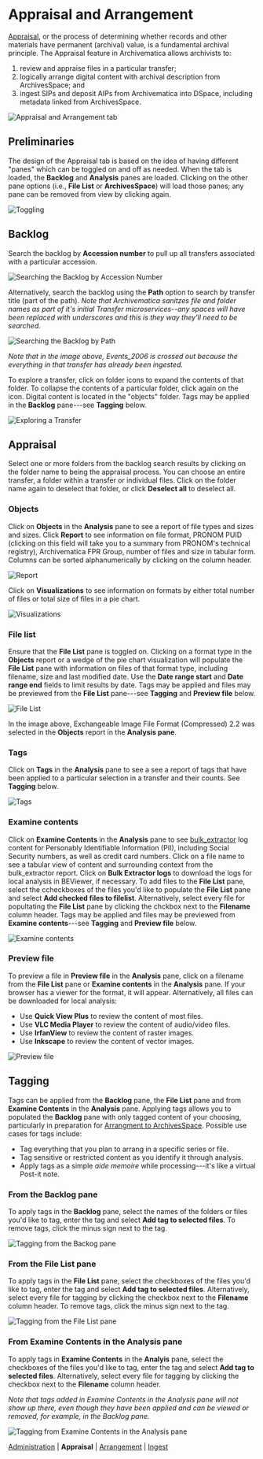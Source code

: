 Appraisal and Arrangement
=========================

[Appraisal](http://www2.archivists.org/glossary/terms/a/appraisal), or the process of determining whether records and other materials have permanent (archival) value, is a fundamental archival principle. The Appraisal feature in Archivematica allows archivists to:

  1. review and appraise files in a particular transfer; 
  2. logically arrange digital content with archival description from ArchivesSpace; and
  3. ingest SIPs and deposit AIPs from Archivematica into DSpace, including metadata linked from ArchivesSpace.
  
![Appraisal and Arrangement tab](appraisal-arrangment.png)

Preliminaries
-------------

The design of the Appraisal tab is based on the idea of having different "panes" which can be toggled on and off as needed. When the tab is loaded, the **Backlog** and **Analysis** panes are loaded. Clicking on the other pane options (i.e., **File List** or **ArchivesSpace**) will load those panes; any pane can be removed from view by clicking again.

![Toggling](toggling.png)

Backlog
-------

Search the backlog by **Accession number** to pull up all transfers associated with a particular accession.

![Searching the Backlog by Accession Number](backlog-accession-number.png)

Alternatively, search the backlog using the **Path** option to search by transfer title (part of the path). *Note that Archivematica sanitzes file and folder names as part of it's initial Transfer microservices--any spaces will have been replaced with underscores and this is they way they'll need to be searched.*

![Searching the Backlog by Path](backlog-path.png)

*Note that in the image above, Events_2006 is crossed out because the everything in that transfer has already been ingested.*

To explore a transfer, click on folder icons to expand the contents of that folder. To collapse the contents of a particular folder, click again on the icon. Digital content is located in the "objects" folder. Tags may be applied in the **Backlog** pane---see **Tagging** below.

![Exploring a Transfer](explore-transfer.png)

Appraisal
---------

Select one or more folders from the backlog search results by clicking on the folder name to being the appraisal process. You can choose an entire transfer, a folder within a transfer or individual files. Click on the folder name again to deselect that folder, or click **Deselect all** to deselect all.

### Objects

Click on **Objects** in the **Analysis** pane to see a report of file types and sizes and sizes. Click **Report** to see information on file format, PRONOM PUID (clicking on this field will take you to a summary from PRONOM's technical registry), Archivematica FPR Group, number of files and size in tabular form. Columns can be sorted alphanumerically by clicking on the column header.

![Report](report.png)

Click on **Visualizations** to see information on formats by either total number of files or total size of files in a pie chart.

![Visualizations](visualizations.png)

### File list

Ensure that the **File List** pane is toggled on. Clicking on a format type in the **Objects** report or a wedge of the pie chart visualization will populate the **File List** pane with information on files of that format type, including filename, size and last modified date. Use the **Date range start** and **Date range end** fields to limit results by date. Tags may be applied and files may be previewed from the **File List** pane---see **Tagging** and **Preview file** below.

![File List](file-list.png)

In the image above, Exchangeable Image File Format (Compressed) 2.2 was selected in the **Objects** report in the **Analysis pane**.

### Tags

Click on **Tags** in the **Analysis** pane to see a see a report of tags that have been applied to a particular selection in a transfer and their counts. See **Tagging** below.

![Tags](tags.png)

### Examine contents

Click on **Examine Contents** in the **Analysis** pane to see [bulk_extractor](http://forensicswiki.org/wiki/Bulk_extractor) log content for Personably Identifiable Information (PII), including Social Security numbers, as well as credit card numbers. Click on a file name to see a tabular view of content and surrounding context from the bulk_extractor report. Click on **Bulk Extractor logs** to download the logs for local analysis in BEViewer, if necessary. To add files to the **File List** pane, select the ccheckboxes of the files you'd like to populate the **File List** pane and select **Add checked files to filelist**. Alternatively, select every file for popultating the **File List** pane by clicking the chckbox next to the **Filename** column header. Tags may be applied and files may be previewed from **Examine contents**---see **Tagging** and **Preview file** below. 

![Examine contents](examine-contents.png)

### Preview file

To preview a file in **Preview file** in the **Analysis** pane, click on a filename from the **File List** pane or **Examine contents** in the **Analysis** pane. If your browser has a viewer for the format, it will appear. Alternatively, all files can be downloaded for local analysis:

  * Use **Quick View Plus** to review the content of most files.
  * Use **VLC Media Player** to review the content of audio/video files.
  * Use **IrfanView** to review the content of raster images.
  * Use **Inkscape** to review the content of vector images.
  
![Preview file](preview-file.png)

Tagging
-------

Tags can be applied from the **Backlog** pane, the **File List** pane and from **Examine Contents** in the **Analysis** pane. Applying tags allows you to populated the **Backlog** pane with only tagged content of your choosing, particularly in preparation for [Arrangment to ArchivesSpace](arrangement.md). Possible use cases for tags include:

  * Tag everything that you plan to arrang in a specific series or file.
  * Tag sensitive or restricted content as you identify it through analysis.
  * Apply tags as a simple *aide memoire* while processing---it's like a virtual Post-it note.

### From the **Backlog** pane

To apply tags in the **Backlog** pane, select the names of the folders or files you'd like to tag, enter the tag and select **Add tag to selected files**. To remove tags, click the minus sign next to the tag.

![Tagging from the Backog pane](tags-backlog.png)

### From the **File List** pane

To apply tags in the **File List** pane, select the checkboxes of the files you'd like to tag, enter the tag and select **Add tag to selected files**. Alternatively, select every file for tagging by clicking the checkbox next to the **Filename** column header. To remove tags, click the minus sign next to the tag.

![Tagging from the File List pane](tags-filelist.png)

### From **Examine Contents** in the **Analysis** pane

To apply tags in **Examine Contents** in the **Analyis** pane, select the checkboxes of the files you'd like to tag, enter the tag and select **Add tag to selected files**. Alternatively, select every file for tagging by clicking the checkbox next to the **Filename** column header. 

*Note that tags added in Examine Contents in the Analysis pane will not show up there, even though they have been applied and can be viewed or removed, for example, in the Backlog pane.*

![Tagging from Examine Contents in the Analysis pane](tags-examine-contents.png)

[Administration](administration.md) | **Appraisal** | [Arrangement](arrangement.md) | [Ingest](ingest.md)